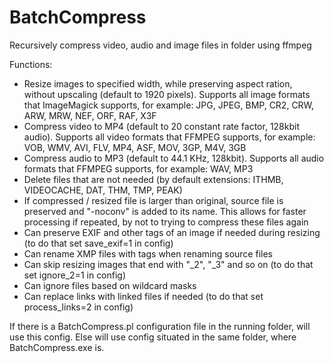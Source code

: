 # BatchCompress
Recursively compress video, audio and image files in folder using ffmpeg

Functions:
- Resize images to specified width, while preserving aspect ration, without upscaling (default to 1920 pixels). Supports all image formats that ImageMagick supports, for example: JPG, JPEG, BMP, CR2, CRW, ARW, MRW, NEF, ORF, RAF, X3F
- Compress video to MP4 (default to 20 constant rate factor, 128kbit audio). Supports all video formats that FFMPEG supports, for example: VOB, WMV, AVI, FLV, MP4, ASF, MOV, 3GP, M4V, 3GB
- Compress audio to MP3 (default to 44.1 KHz, 128kbit). Supports all audio formats that FFMPEG supports, for example: WAV, MP3
- Delete files that are not needed (by default extensions: ITHMB, VIDEOCACHE, DAT, THM, TMP, PEAK)
- If compressed / resized file is larger than original, source file is preserved and "-noconv" is added to its name. This allows for faster processing if repeated, by not to trying to compress these files again
- Can preserve EXIF and other tags of an image if needed during resizing (to do that set save_exif=1 in config)
- Can rename XMP files with tags when renaming source files
- Can skip resizing images that end with "_2", "_3" and so on (to do that set ignore_2=1 in config)
- Can ignore files based on wildcard masks
- Can replace links with linked files if needed (to do that set process_links=2 in config)

If there is a BatchCompress.pl configuration file in the running folder, will use this config. Else will use config situated in the same folder, where BatchCompress.exe is.
